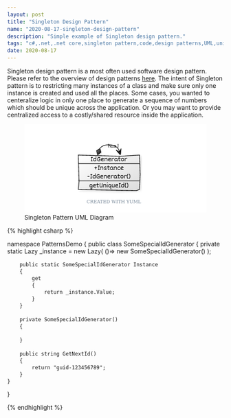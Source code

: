 ```yaml
---
layout: post
title: "Singleton Design Pattern"
name: "2020-08-17-singleton-design-pattern"
description: "Simple example of Singleton design pattern."
tags: "c#,.net,.net core,singleton pattern,code,design patterns,UML,unified modeling language,technical article,blog,post"
date: 2020-08-17
---
```


<p>Singleton design pattern is a most often used software design pattern. Please refer to the overview of design patterns <a href="http://srirangamv.github.io/blog/design-patterns-overview" title="sofware design patterns using c#" target="_blank">here</a>. The intent of Singleton pattern is to restricting many instances of a class and make sure only one instance is created and used all the places. Some cases, you wanted to centeralize logic in only one place to generate a sequence of numbers which should be unique across the application. Or you may want to provide centralized access to a costly/shared resource inside the application.</p>

<p>
    <figure>
      <img src="/images/SinglePattern.png" alt="Singleton Pattern UML Diagram" width="426px" height="205px" />
      <figcaption>Singleton Pattern UML Diagram</figcaption>
    </figure>    
</p>

{% highlight csharp %}

namespace PatternsDemo
{
    public class SomeSpecialIdGenerator
    {
        private static Lazy<SomeSpecialIdGenerator> _instance = new Lazy<SomeSpecialIdGenerator>(
            ()=> new SomeSpecialIdGenerator()
        );

        public static SomeSpecialIdGenerator Instance
        {
            get
            {
                return _instance.Value;
            }
        }

        private SomeSpecialIdGenerator()
        {

        }

        public string GetNextId()
        {
            return "guid-123456789";
        }
    }
}

{% endhighlight %}